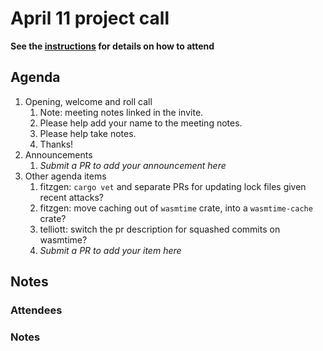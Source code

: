 # April 11 project call

**See the [instructions](../README.md) for details on how to attend**

## Agenda

1. Opening, welcome and roll call
    1. Note: meeting notes linked in the invite.
    1. Please help add your name to the meeting notes.
    1. Please help take notes.
    1. Thanks!
1. Announcements
    1. _Submit a PR to add your announcement here_
1. Other agenda items
    1. fitzgen: `cargo vet` and separate PRs for updating lock files given recent attacks?
    1. fitzgen: move caching out of `wasmtime` crate, into a `wasmtime-cache` crate?
    1. telliott: switch the pr description for squashed commits on wasmtime?
    1. _Submit a PR to add your item here_

## Notes

### Attendees

### Notes
